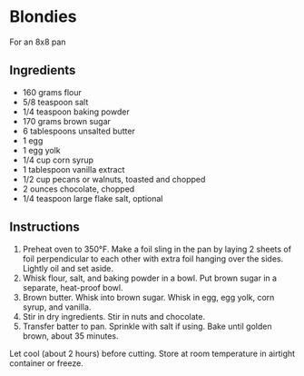 # Blondies

For an 8x8 pan

## Ingredients

- 160 grams flour
- 5/8 teaspoon salt
- 1/4 teaspoon baking powder
- 170 grams brown sugar
- 6 tablespoons unsalted butter
- 1 egg
- 1 egg yolk
- 1/4 cup corn syrup
- 1 tablespoon vanilla extract
- 1/2 cup pecans or walnuts, toasted and chopped
- 2 ounces chocolate, chopped
- 1/4 teaspoon large flake salt, optional

## Instructions

1. Preheat oven to 350°F. Make a foil sling in the pan by laying 2 sheets of foil perpendicular to each other with extra foil hanging over the sides. Lightly oil and set aside.
2. Whisk flour, salt, and baking powder in a bowl. Put brown sugar in a separate, heat-proof bowl.
3. Brown butter. Whisk into brown sugar. Whisk in egg, egg yolk, corn syrup, and vanilla.
4. Stir in dry ingredients. Stir in nuts and chocolate.
5. Transfer batter to pan. Sprinkle with salt if using. Bake until golden brown, about 35 minutes.

Let cool (about 2 hours) before cutting. Store at room temperature in airtight container or freeze.
